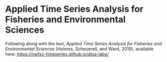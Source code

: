 # Applied Time Series Analysis for Fisheries and Environmental Sciences

Following along with the text, _Applied Time Series Analysis for Fisheries and Environmental Sciences_ (Holmes, Scheuerell, and Ward, 2019), available here:
<a href="https://nwfsc-timeseries.github.io/atsa-labs/">https://nwfsc-timeseries.github.io/atsa-labs/</a>
